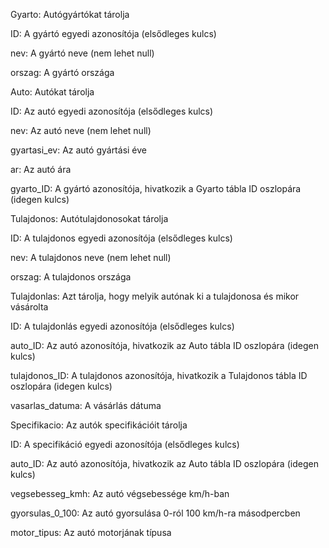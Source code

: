 Gyarto: Autógyártókat tárolja

ID: A gyártó egyedi azonosítója (elsődleges kulcs)

nev: A gyártó neve (nem lehet null)

orszag: A gyártó országa


Auto: Autókat tárolja

ID: Az autó egyedi azonosítója (elsődleges kulcs)

nev: Az autó neve (nem lehet null)

gyartasi_ev: Az autó gyártási éve

ar: Az autó ára

gyarto_ID: A gyártó azonosítója, hivatkozik a Gyarto tábla ID oszlopára (idegen kulcs)

Tulajdonos: Autótulajdonosokat tárolja

ID: A tulajdonos egyedi azonosítója (elsődleges kulcs)

nev: A tulajdonos neve (nem lehet null)

orszag: A tulajdonos országa

Tulajdonlas: Azt tárolja, hogy melyik autónak ki a tulajdonosa és mikor vásárolta

ID: A tulajdonlás egyedi azonosítója (elsődleges kulcs)

auto_ID: Az autó azonosítója, hivatkozik az Auto tábla ID oszlopára (idegen kulcs)

tulajdonos_ID: A tulajdonos azonosítója, hivatkozik a Tulajdonos tábla ID oszlopára (idegen kulcs)

vasarlas_datuma: A vásárlás dátuma
  
Specifikacio: Az autók specifikációit tárolja

ID: A specifikáció egyedi azonosítója (elsődleges kulcs)

auto_ID: Az autó azonosítója, hivatkozik az Auto tábla ID oszlopára (idegen kulcs)

vegsebesseg_kmh: Az autó végsebessége km/h-ban

gyorsulas_0_100: Az autó gyorsulása 0-ról 100 km/h-ra másodpercben

motor_tipus: Az autó motorjának típusa
